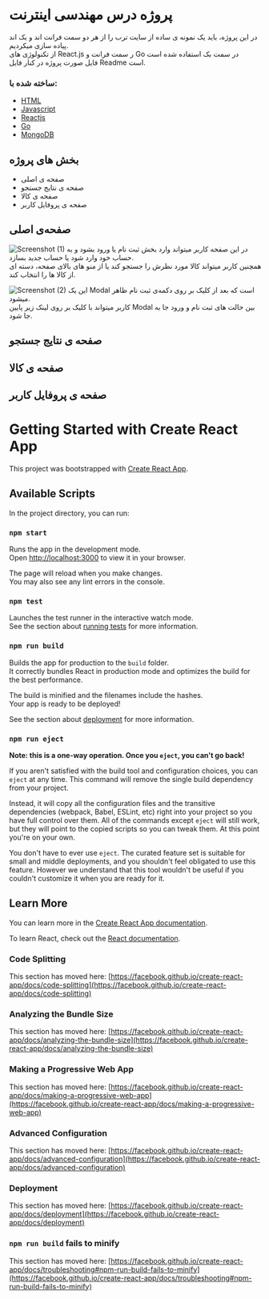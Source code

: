# پروژه درس مهندسی اینترنت
در این پروژه، باید یک نمونه ی ساده از سایت ترب را از هر دو سمت فرانت اند و بک اند پیاده سازی میکردیم.\
از تکنولوژی های React.js ر سمت فرانت و  Go در سمت بک استفاده شده است\
فایل صورت پروژه در کنار فایل Readme است.

### ساخته شده با:
* [HTML](https://html.com/)
* [Javascript](https://www.javascript.com/)
* [Reactjs](https://reactjs.org/)
* [Go](https://go.dev/)
* [MongoDB](https://www.mongodb.com/)

## بخش های پروژه
- صفحه ی اصلی
- صفحه ی نتایج جستجو
- صفحه ی کالا
- صفحه ی پروفایل کاربر

## صفحه‌ی اصلی

![Screenshot (1)](https://user-images.githubusercontent.com/95939538/176985727-ebc34503-b7f7-47d4-b82f-b381b360407d.png)
در این صفحه کاربر میتواند وارد بخش ثبت نام یا ورود بشود و به حساب خود وارد شود یا حساب جدید بسازد.\
همچنین کاربر میتواند کالا مورد نظرش را جستجو کند یا از منو های بالای صفحه، دسته ای از کالا ها را انتخاب کند.

![Screenshot (2)](https://user-images.githubusercontent.com/95939538/176985926-a667e30b-0cb9-47a3-88be-2af94c0ec66e.png)
این یک Modal است که بعد از کلیک بر روی دکمه‌ی ثبت نام ظاهر میشود.\
کاربر میتواند با کلیک بر روی لینک زیر پایین Modal بین حالت های ثبت نام و ورود جا به جا شود.

## صفحه ی نتایج جستجو

## صفحه ی کالا

## صفحه ی پروفایل کاربر


# Getting Started with Create React App

This project was bootstrapped with [Create React App](https://github.com/facebook/create-react-app).

## Available Scripts

In the project directory, you can run:

### `npm start`

Runs the app in the development mode.\
Open [http://localhost:3000](http://localhost:3000) to view it in your browser.

The page will reload when you make changes.\
You may also see any lint errors in the console.

### `npm test`

Launches the test runner in the interactive watch mode.\
See the section about [running tests](https://facebook.github.io/create-react-app/docs/running-tests) for more information.

### `npm run build`

Builds the app for production to the `build` folder.\
It correctly bundles React in production mode and optimizes the build for the best performance.

The build is minified and the filenames include the hashes.\
Your app is ready to be deployed!

See the section about [deployment](https://facebook.github.io/create-react-app/docs/deployment) for more information.

### `npm run eject`

**Note: this is a one-way operation. Once you `eject`, you can't go back!**

If you aren't satisfied with the build tool and configuration choices, you can `eject` at any time. This command will remove the single build dependency from your project.

Instead, it will copy all the configuration files and the transitive dependencies (webpack, Babel, ESLint, etc) right into your project so you have full control over them. All of the commands except `eject` will still work, but they will point to the copied scripts so you can tweak them. At this point you're on your own.

You don't have to ever use `eject`. The curated feature set is suitable for small and middle deployments, and you shouldn't feel obligated to use this feature. However we understand that this tool wouldn't be useful if you couldn't customize it when you are ready for it.

## Learn More

You can learn more in the [Create React App documentation](https://facebook.github.io/create-react-app/docs/getting-started).

To learn React, check out the [React documentation](https://reactjs.org/).

### Code Splitting

This section has moved here: [https://facebook.github.io/create-react-app/docs/code-splitting](https://facebook.github.io/create-react-app/docs/code-splitting)

### Analyzing the Bundle Size

This section has moved here: [https://facebook.github.io/create-react-app/docs/analyzing-the-bundle-size](https://facebook.github.io/create-react-app/docs/analyzing-the-bundle-size)

### Making a Progressive Web App

This section has moved here: [https://facebook.github.io/create-react-app/docs/making-a-progressive-web-app](https://facebook.github.io/create-react-app/docs/making-a-progressive-web-app)

### Advanced Configuration

This section has moved here: [https://facebook.github.io/create-react-app/docs/advanced-configuration](https://facebook.github.io/create-react-app/docs/advanced-configuration)

### Deployment

This section has moved here: [https://facebook.github.io/create-react-app/docs/deployment](https://facebook.github.io/create-react-app/docs/deployment)

### `npm run build` fails to minify

This section has moved here: [https://facebook.github.io/create-react-app/docs/troubleshooting#npm-run-build-fails-to-minify](https://facebook.github.io/create-react-app/docs/troubleshooting#npm-run-build-fails-to-minify)
